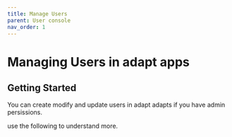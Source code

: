 ```yaml
---
title: Manage Users
parent: User console
nav_order: 1
---
```


# Managing Users in adapt apps

## Getting Started

You can create modify and update users in adapt adapts if you have admin persissions.

use the following to understand more.

